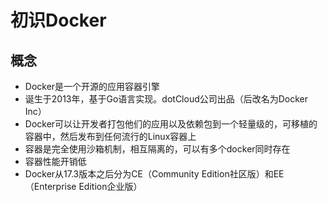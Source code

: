 # 初识Docker

## 概念

- Docker是一个开源的应用容器引擎
- 诞生于2013年，基于Go语言实现。dotCloud公司出品（后改名为Docker Inc）
- Docker可以让开发者打包他们的应用以及依赖包到一个轻量级的，可移植的容器中，然后发布到任何流行的Linux容器上
- 容器是完全使用沙箱机制，相互隔离的，可以有多个docker同时存在
- 容器性能开销低
- Docker从17.3版本之后分为CE（Community Edition社区版）和EE（Enterprise Edition企业版）

